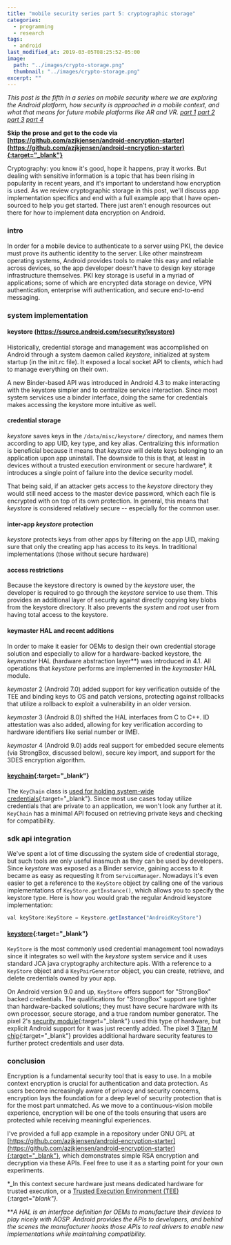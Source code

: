 ```yaml
---
title: "mobile security series part 5: cryptographic storage"
categories:
  - programming
  - research
tags:
  - android
last_modified_at: 2019-03-05T08:25:52-05:00
image: 
  path: "../images/crypto-storage.png"
  thumbnail: "../images/crypto-storage.png"
excerpt: ""
---
```


*This post is the fifth in a series on mobile security where we are exploring the Android platform, how security is approached in a mobile context, and what that means for future mobile platforms like AR and VR. [part 1](/android-security-pt-1) [part 2](/android-security-pt-2) [part 3](/android-security-pt-3) [part 4](/android-security-pt-4)* 

**Skip the prose and get to the code via [https://github.com/azjkjensen/android-encryption-starter](https://github.com/azjkjensen/android-encryption-starter){:target="_blank"}**

Cryptography: you know it's good, hope it happens, pray it works. But dealing with sensitive information is a topic that has been rising in popularity in recent years, and it's important to understand how encryption is used. As we review cryptographic storage in this post, we'll discuss app implementation specifics and end with a full example app that I have open-sourced to help you get started. There just aren't enough resources out there for how to implement data encryption on Android.

### intro
In order for a mobile device to authenticate to a server using PKI, the device must prove its authentic identity to the server. Like other mainstream operating systems, Android provides tools to make this easy and reliable across devices, so the app developer doesn't have to design key storage infrastructure themselves. PKI key storage is useful in a myriad of applications; some of which are encrypted data storage on device, VPN authentication, enterprise wifi authentication, and secure end-to-end messaging.

### system implementation
#### keystore (https://source.android.com/security/keystore)
Historically, credential storage and management was accomplished on Android through a system daemon called _keystore_, initialized at system startup (in the init.rc file). It exposed a local socket API to clients, which had to manage everything on their own. 

A new Binder-based API was introduced in Android 4.3 to make interacting with the keystore simpler and to centralize service interaction. Since most system services use a binder interface, doing the same for credentials makes accessing the keystore more intuitive as well.

#### credential storage 

_keystore_ saves keys in the `/data/misc/keystore/` directory, and names them according to app UID, key type, and key alias. Centralizing this information is beneficial because it means that _keystore_ will delete keys belonging to an application upon app uninstall. The downside to this is that, at least in devices without a trusted execution environment or secure hardware*, it introduces a single point of failure into the device security model.

That being said, if an attacker gets access to the _keystore_ directory they would still need access to the master device password, which each file is encrypted with on top of its own protection. In general, this means that _keystore_ is considered relatively secure -- especially for the common user.

#### inter-app _keystore_ protection

 _keystore_ protects keys from other apps by filtering on the app UID, making sure that only the creating app has access to its keys. In traditional implementations (those without secure hardware)

#### access restrictions

Because the keystore directory is owned by the _keystore_ user, the developer is required to go through the _keystore_ service to use them. This provides an additional layer of security against directly copying key blobs from the keystore directory. It also prevents the _system_ and _root_ user from having total access to the keystore.

#### keymaster HAL and recent additions
In order to make it easier for OEMs to design their own credential storage solution and especially to allow for a hardware-backed keystore, the _keymaster_ HAL (hardware abstraction layer**) was introduced in 4.1. All operations that _keystore_ performs are implemented in the _keymaster_ HAL module.

_keymaster_ 2 (Android 7.0) added support for key verification outside of the TEE and binding keys to OS and patch versions, protecting against rollbacks that utilize a rollback to exploit a vulnerability in an older version.

_keymaster_ 3 (Android 8.0) shifted the HAL interfaces from C to C++. ID attestation was also added, allowing for key verification according to hardware identifiers like serial number or IMEI.

_keymaster_ 4 (Android 9.0) adds real support for embedded secure elements (via StrongBox, discussed below), secure key import, and support for the 3DES encryption algorithm.

#### [keychain](https://developer.android.com/reference/android/security/KeyChain){:target="_blank"} 
The `KeyChain` class is [used for holding system-wide credentials](https://developer.android.com/training/articles/keystore#WhichShouldIUse){:target="_blank"}. Since most use cases today utilize credentials that are private to an application, we won't look any further at it. `KeyChain` has a minimal API focused on retrieving private keys and checking for compatibility.

### sdk api integration
We've spent a lot of time discussing the system side of credential storage, but such tools are only useful inasmuch as they can be used by developers. Since _keystore_ was exposed as a Binder service, gaining access to it became as easy as requesting it from `ServiceManager`. Nowadays it's even easier to get a reference to the `KeyStore` object by calling one of the various implementations of `KeyStore.getInstance()`, which allows you to specify the keystore type. Here is how you would grab the regular Android keystore implementation:

```js
val keyStore:KeyStore = Keystore.getInstance("AndroidKeyStore")
```

#### [keystore](https://developer.android.com/reference/java/security/KeyStore){:target="_blank"} 
`KeyStore` is the most commonly used credential management tool nowadays since it integrates so well with the _keystore_ system service and it uses standard JCA java cryptography architecture apis. With a reference to a `KeyStore` object and a `KeyPairGenerator` object, you can create, retrieve, and delete credentials owned by your app. 

On Android version 9.0 and up, `KeyStore` offers support for "StrongBox" backed credentials. The qualifications for "StrongBox" support are tighter than hardware-backed solutions; they must have secure hardware with its own processor, secure storage, and a true random number generator. The pixel 2's [security module](https://www.blog.google/products/android-enterprise/how-pixel-2s-security-module-delivers-enterprise-grade-security/){:target="_blank"} used this type of hardware, but explicit Android support for it was just recently added. The pixel 3 [Titan M chip](https://www.blog.google/products/pixel/titan-m-makes-pixel-3-our-most-secure-phone-yet/){:target="_blank"} provides additional hardware security features to further protect credentials and user data. 

### conclusion
Encryption is a fundamental security tool that is easy to use. In a mobile context encryption is crucial for authentication and data protection. As users become increasingly aware of privacy and security concerns, encryption lays the foundation for a deep level of security protection that is for the most part unmatched. As we move to a continuous-vision mobile experience, encryption will be one of the tools ensuring that users are protected while receiving meaningful experiences. 

I've provided a full app example in a repository under GNU GPL at [https://github.com/azjkjensen/android-encryption-starter](https://github.com/azjkjensen/android-encryption-starter){:target="_blank"}, which demonstrates simple RSA encryption and decryption via these APIs. Feel free to use it as a starting point for your own experiments. 

*_In this context secure hardware just means dedicated hardware for trusted execution, or a [Trusted Execution Environment (TEE)](https://en.wikipedia.org/wiki/Trusted_execution_environment){:target="_blank"}._

**_A HAL is an interface definition for OEMs to manufacture their devices to play nicely with AOSP. Android provides the APIs to developers, and behind the scenes the manufacturer hooks those APIs to real drivers to enable new implementations while maintaining compatibility._
